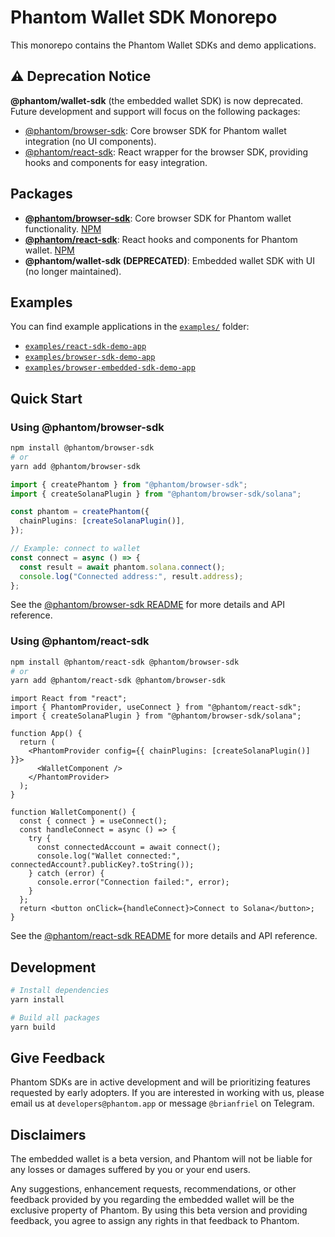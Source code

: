 # Phantom Wallet SDK Monorepo

This monorepo contains the Phantom Wallet SDKs and demo applications.

## ⚠️ Deprecation Notice

**@phantom/wallet-sdk** (the embedded wallet SDK) is now deprecated. Future development and support will focus on the following packages:

- [@phantom/browser-sdk](https://www.npmjs.com/package/@phantom/browser-sdk): Core browser SDK for Phantom wallet integration (no UI components).
- [@phantom/react-sdk](https://www.npmjs.com/package/@phantom/react-sdk): React wrapper for the browser SDK, providing hooks and components for easy integration.

## Packages

- **[@phantom/browser-sdk](./packages/browser-sdk/README.md)**: Core browser SDK for Phantom wallet functionality. [NPM](https://www.npmjs.com/package/@phantom/browser-sdk)
- **[@phantom/react-sdk](./packages/react-sdk/README.md)**: React hooks and components for Phantom wallet. [NPM](https://www.npmjs.com/package/@phantom/react-sdk)
- **@phantom/wallet-sdk (DEPRECATED)**: Embedded wallet SDK with UI (no longer maintained).

## Examples

You can find example applications in the [`examples/`](./examples) folder:

- [`examples/react-sdk-demo-app`](./examples/react-sdk-demo-app)
- [`examples/browser-sdk-demo-app`](./examples/browser-sdk-demo-app)
- [`examples/browser-embedded-sdk-demo-app`](./examples/browser-embedded-sdk-demo-app)

## Quick Start

### Using @phantom/browser-sdk

```bash
npm install @phantom/browser-sdk
# or
yarn add @phantom/browser-sdk
```

```typescript
import { createPhantom } from "@phantom/browser-sdk";
import { createSolanaPlugin } from "@phantom/browser-sdk/solana";

const phantom = createPhantom({
  chainPlugins: [createSolanaPlugin()],
});

// Example: connect to wallet
const connect = async () => {
  const result = await phantom.solana.connect();
  console.log("Connected address:", result.address);
};
```

See the [@phantom/browser-sdk README](./packages/browser-sdk/README.md) for more details and API reference.

### Using @phantom/react-sdk

```bash
npm install @phantom/react-sdk @phantom/browser-sdk
# or
yarn add @phantom/react-sdk @phantom/browser-sdk
```

```tsx
import React from "react";
import { PhantomProvider, useConnect } from "@phantom/react-sdk";
import { createSolanaPlugin } from "@phantom/browser-sdk/solana";

function App() {
  return (
    <PhantomProvider config={{ chainPlugins: [createSolanaPlugin()] }}>
      <WalletComponent />
    </PhantomProvider>
  );
}

function WalletComponent() {
  const { connect } = useConnect();
  const handleConnect = async () => {
    try {
      const connectedAccount = await connect();
      console.log("Wallet connected:", connectedAccount?.publicKey?.toString());
    } catch (error) {
      console.error("Connection failed:", error);
    }
  };
  return <button onClick={handleConnect}>Connect to Solana</button>;
}
```

See the [@phantom/react-sdk README](./packages/react-sdk/README.md) for more details and API reference.

## Development

```bash
# Install dependencies
yarn install

# Build all packages
yarn build
```

## Give Feedback

Phantom SDKs are in active development and will be prioritizing features requested by early adopters. If you are interested in working with us, please email us at `developers@phantom.app` or message `@brianfriel` on Telegram.

## Disclaimers

The embedded wallet is a beta version, and Phantom will not be liable for any losses or damages suffered by you or your end users.

Any suggestions, enhancement requests, recommendations, or other feedback provided by you regarding the embedded wallet will be the exclusive property of Phantom. By using this beta version and providing feedback, you agree to assign any rights in that feedback to Phantom.

